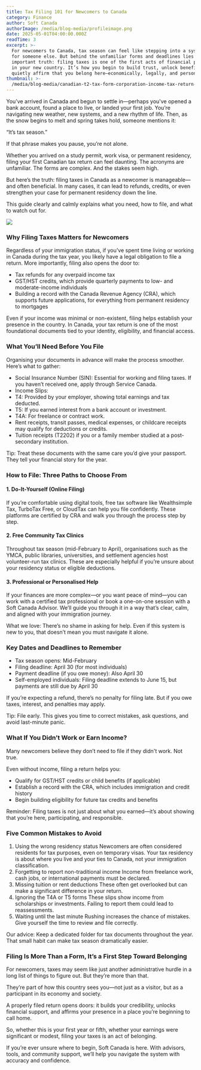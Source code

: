 ```yaml
---
title: Tax Filing 101 for Newcomers to Canada
category: Finance
author: Soft Canada
authorImage: /media/blog-media/profileimage.png
date: 2025-05-01T04:00:00.000Z
readTime: 3
excerpt: >-
  For newcomers to Canada, tax season can feel like stepping into a system built
  for someone else. But behind the unfamiliar forms and deadlines lies an
  important truth: filing taxes is one of the first acts of financial presence
  in your new country. It’s how you begin to build trust, unlock benefits, and
  quietly affirm that you belong here—economically, legally, and personally
thumbnail: >-
  /media/blog-media/canadian-t2-tax-form-corporation-income-tax-return-2025-03-15-20-49-42-utc.JPG
---
```


You’ve arrived in Canada and begun to settle in—perhaps you've opened a bank account, found a place to live, or landed your first job. You’re navigating new weather, new systems, and a new rhythm of life. Then, as the snow begins to melt and spring takes hold, someone mentions it:

“It’s tax season.”

If that phrase makes you pause, you’re not alone.

Whether you arrived on a study permit, work visa, or permanent residency, filing your first Canadian tax return can feel daunting. The acronyms are unfamiliar. The forms are complex. And the stakes seem high.

But here’s the truth: filing taxes in Canada as a newcomer is manageable—and often beneficial. In many cases, it can lead to refunds, credits, or even strengthen your case for permanent residency down the line.

This guide clearly and calmly explains what you need, how to file, and what to watch out for.

![](/media/blog-media/canadian-t2-tax-form-corporation-income-tax-return-2025-03-15-20-49-42-utc.JPG)

### Why Filing Taxes Matters for Newcomers

Regardless of your immigration status, if you’ve spent time living or working in Canada during the tax year, you likely have a legal obligation to file a return. More importantly, filing also opens the door to:

* Tax refunds for any overpaid income tax 
* GST/HST credits, which provide quarterly payments to low- and moderate-income individuals 
* Building a record with the Canada Revenue Agency (CRA), which supports future applications, for everything from permanent residency to mortgages 

Even if your income was minimal or non-existent, filing helps establish your presence in the country. In Canada, your tax return is one of the most foundational documents tied to your identity, eligibility, and financial access.

### What You’ll Need Before You File

Organising your documents in advance will make the process smoother. Here’s what to gather:

* Social Insurance Number (SIN): Essential for working and filing taxes. If you haven’t received one, apply through Service Canada. 
* Income Slips: 
* T4: Provided by your employer, showing total earnings and tax deducted.
* T5: If you earned interest from a bank account or investment.
* T4A: For freelance or contract work.
* Rent receipts, transit passes, medical expenses, or childcare receipts may qualify for deductions or credits. 
* Tuition receipts (T2202) if you or a family member studied at a post-secondary institution. 

Tip: Treat these documents with the same care you’d give your passport. They tell your financial story for the year.

### How to File: Three Paths to Choose From

#### 1. Do-It-Yourself (Online Filing)

If you’re comfortable using digital tools, free tax software like Wealthsimple Tax, TurboTax Free, or CloudTax can help you file confidently. These platforms are certified by CRA and walk you through the process step by step.

#### 2. Free Community Tax Clinics

Throughout tax season (mid-February to April), organisations such as the YMCA, public libraries, universities, and settlement agencies host volunteer-run tax clinics. These are especially helpful if you’re unsure about your residency status or eligible deductions.

#### 3. Professional or Personalised Help

If your finances are more complex—or you want peace of mind—you can work with a certified tax professional or book a one-on-one session with a Soft Canada Advisor. We’ll guide you through it in a way that’s clear, calm, and aligned with your immigration journey.

What we love: There’s no shame in asking for help. Even if this system is new to you, that doesn’t mean you must navigate it alone.

### Key Dates and Deadlines to Remember

* Tax season opens: Mid-February 
* Filing deadline: April 30 (for most individuals) 
* Payment deadline (if you owe money): Also April 30 
* Self-employed individuals: Filing deadline extends to June 15, but payments are still due by April 30 

If you’re expecting a refund, there’s no penalty for filing late. But if you owe taxes, interest, and penalties may apply.

Tip: File early. This gives you time to correct mistakes, ask questions, and avoid last-minute panic.

### What If You Didn’t Work or Earn Income?

Many newcomers believe they don’t need to file if they didn't work. Not true.

Even without income, filing a return helps you:

* Qualify for GST/HST credits or child benefits (if applicable) 
* Establish a record with the CRA, which includes immigration and credit history 
* Begin building eligibility for future tax credits and benefits 

Reminder: Filing taxes is not just about what you earned—it’s about showing that you’re here, participating, and responsible.

### Five Common Mistakes to Avoid

1. Using the wrong residency status
    Newcomers are often considered residents for tax purposes, even on temporary visas. Your tax residency is about where you live and your ties to Canada, not your immigration classification. 
2. Forgetting to report non-traditional income
    Income from freelance work, cash jobs, or international payments must be declared. 
3. Missing tuition or rent deductions
    These often get overlooked but can make a significant difference in your return. 
4. Ignoring the T4A or T5 forms
    These slips show income from scholarships or investments. Failing to report them could lead to reassessments. 
5. Waiting until the last minute
    Rushing increases the chance of mistakes. Give yourself the time to review and file correctly. 

Our advice: Keep a dedicated folder for tax documents throughout the year. That small habit can make tax season dramatically easier.

### Filing Is More Than a Form, It’s a First Step Toward Belonging

For newcomers, taxes may seem like just another administrative hurdle in a long list of things to figure out. But they’re more than that.

They’re part of how this country sees you—not just as a visitor, but as a participant in its economy and society.

A properly filed return opens doors: it builds your credibility, unlocks financial support, and affirms your presence in a place you’re beginning to call home.

So, whether this is your first year or fifth, whether your earnings were significant or modest, filing your taxes is an act of belonging.

If you’re ever unsure where to begin, Soft Canada is here. With advisors, tools, and community support, we’ll help you navigate the system with accuracy and confidence.
